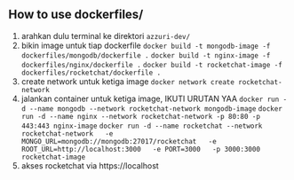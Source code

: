 ## How to use dockerfiles/

1. arahkan dulu terminal ke direktori `azzuri-dev/`
2. bikin image untuk tiap dockerfile
`docker build -t mongodb-image -f dockerfiles/mongodb/dockerfile .`
`docker build -t nginx-image -f dockerfiles/nginx/dockerfile .`
`docker build -t rocketchat-image -f dockerfiles/rocketchat/dockerfile .`
3. create network untuk ketiga image
`docker network create rocketchat-network`
4. jalankan container untuk ketiga image, IKUTI URUTAN YAA
`docker run -d --name mongodb --network rocketchat-network mongodb-image`
`docker run -d --name nginx --network rocketchat-network -p 80:80 -p 443:443 nginx-image`
`docker run -d --name rocketchat --network rocketchat-network   -e MONGO_URL=mongodb://mongodb:27017/rocketchat   -e ROOT_URL=http://localhost:3000   -e PORT=3000   -p 3000:3000 rocketchat-image`
5. akses rocketchat via https://localhost